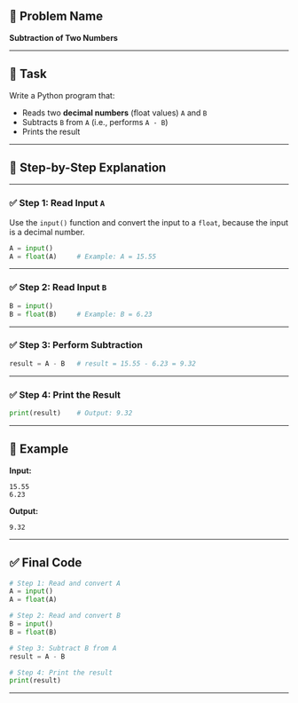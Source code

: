 ## 🧩 **Problem Name**

**Subtraction of Two Numbers**

---

## 📌 **Task**

Write a Python program that:

- Reads two **decimal numbers** (float values) `A` and `B`
- Subtracts `B` from `A` (i.e., performs `A - B`)
- Prints the result

---

## 🧠 **Step-by-Step Explanation**

---

### ✅ Step 1: Read Input `A`

Use the `input()` function and convert the input to a `float`, because the input is a decimal number.

```python
A = input()
A = float(A)     # Example: A = 15.55
```

---

### ✅ Step 2: Read Input `B`

```python
B = input()
B = float(B)     # Example: B = 6.23
```

---

### ✅ Step 3: Perform Subtraction

```python
result = A - B   # result = 15.55 - 6.23 = 9.32
```

---

### ✅ Step 4: Print the Result

```python
print(result)    # Output: 9.32
```

---

## 🧪 **Example**

**Input:**

```
15.55
6.23
```

**Output:**

```
9.32
```

---

## ✅ **Final Code**

```python
# Step 1: Read and convert A
A = input()
A = float(A)

# Step 2: Read and convert B
B = input()
B = float(B)

# Step 3: Subtract B from A
result = A - B

# Step 4: Print the result
print(result)
```

---

